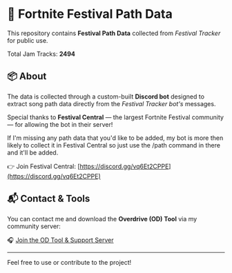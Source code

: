 # 🎵 Fortnite Festival Path Data

This repository contains **Festival Path Data** collected from *Festival Tracker* for public use.

Total Jam Tracks: **2494**

## 📦 About

The data is collected through a custom-built **Discord bot** designed to extract song path data directly from the *Festival Tracker bot's* messages.

Special thanks to **Festival Central** — the largest Fortnite Festival community — for allowing the bot in their server!

If I'm missing any path data that you'd like to be added, my bot is more then likely to collect it in Festival Central so just use the /path command in there and it'll be added.

👉 Join Festival Central: [https://discord.gg/vq6Et2CPPE](https://discord.gg/vq6Et2CPPE)

## 📬 Contact & Tools

You can contact me and download the **Overdrive (OD) Tool** via my community server:

🎧 [Join the OD Tool & Support Server](https://discord.gg/CkcCmx2WST)

---

Feel free to use or contribute to the project!
